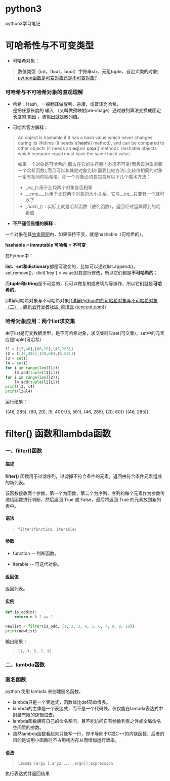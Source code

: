 # python3

python3学习笔记

# 可哈希性与不可变类型

* 可哈希对象：
> **数值类型（int，float，bool）字符串str、元组tuple、自定义类的对象**)  
> [python函数是可变对象还是不可变对象?](https://www.zhihu.com/question/359026281)

### 可哈希与不可哈希对象的直观理解

* 哈希：Hash，一般翻译做散列、杂凑，或音译为哈希，  
  是把任意长度的 输入 （又叫做预映射pre-image）通过散列算法变换成固定长度的 输出 ，该输出就是散列值。  

* 可哈希官方解释：  

>An object is hashable if it has a hash value which never changes during its lifetime (it needs a __hash__() method), and can be compared to other objects (it needs an __eq__()or __cmp__() method). Hashable objects which compare equal must have the same hash value.
>
>如果一个对象是可哈希的,那么在它的生存期内必须不可变(而且该对象需要一个哈希函数),而且可以和其他对象比较(需要比较方法).比较值相同的对象一定有相同的哈希值，即一个对象必须要包含有以下几个魔术方法：
>
>- \__eq__():用于比较两个对象是否相等
>- \_\_cmp_\_\_():用于比较两个对象的大小关系，它与\_\_eq\_\_只要有一个就可以了
>- \__hash__()：实际上就是哈希函数（散列函数），返回经过运算得到的哈希值

* **不严谨但易懂的解释：**

一个对象在其[生命周期](https://so.csdn.net/so/search?q=生命周期&spm=1001.2101.3001.7020)内，如果保持不变，就是hashable（可哈希的）。

**hashable ≈ immutable   可哈希 ≈ 不可变**

在Python中：

**list、set和dictionary**都是可改变的，比如可以通过list.append()，set.remove()，dict['key'] = value对其进行修改，所以它们都是**不可哈希的**；

而**tuple和string**是不可变的，只可以做复制或者切片等操作，所以它们就是**可哈希的**。



[详解可哈希对象与不可哈希对象]([详解Python中的可哈希对象与不可哈希对象（二） - 腾讯云开发者社区-腾讯云 (tencent.com)](https://cloud.tencent.com/developer/article/1534815))



### 哈希对象应用：两个list求交集



由于list是可变数据类型，是不可哈希对象，求交集时应set(可交集)，set中的元素应是tuple(可哈希)



```python
l1 = [[5,40],[60,20],[46,285]]
l2 = [[46,285],[20,60],[5,561]]
l3 = set()
l4 = set()
for i in range(len(l1)):
    l3.add(tuple(l1[i]))
for i in range(len(l2)):
    l4.add(tuple(l2[i]))
print(l3, l4)
print(l3&l4)
```

运行结果：

{(46, 285), (60, 20), (5, 40)}{(5, 561), (46, 285), (20, 60)}
{(46, 285)}



# filter() 函数和lambda函数

### 一、filter()函数

#### 描述

**filter()** 函数用于过滤序列，过滤掉不符合条件的元素，返回由符合条件元素组成的新列表。

该函数接收两个参数，第一个为函数，第二个为序列，序列的每个元素作为参数传递给函数进行判断，然后返回 True 或 False，最后将返回 True 的元素放到新列表中。

#### 语法

> ```
> filter(function, iterable)
> ```

#### 参数

* function -- 判断函数。

- iterable -- 可迭代对象。

#### 返回值

返回列表。

#### 实例

```python
def is_odd(n):
    return n % 2 == 1
 
newlist = filter(is_odd, [1, 2, 3, 4, 5, 6, 7, 8, 9, 10])
print(newlist)
```

输出结果：

> ```
> [1, 3, 5, 7, 9]
> ```



### 二、lambda函数

### 匿名函数

python 使用 lambda 来创建匿名函数。

- lambda只是一个表达式，函数体比def简单很多。
- lambda的主体是一个表达式，而不是一个代码块。仅仅能在lambda表达式中封装有限的逻辑进去。
- lambda函数拥有自己的命名空间，且不能访问自有参数列表之外或全局命名空间里的参数。
- 虽然lambda函数看起来只能写一行，却不等同于C或C++的内联函数，后者的目的是调用小函数时不占用栈内存从而增加运行效率。

#### 语法

> ```
> lambda [arg1 [,arg2,.....argn]]:expression
> ```

执行表达式并返回结果
